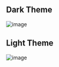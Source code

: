 ## Dark Theme
![image](https://github.com/abhiiiman/Full-Stack-WebDev/assets/111262410/e4f0c8c8-eb88-4a23-8de3-2c8807c6951d)
## Light Theme
![image](https://github.com/abhiiiman/Full-Stack-WebDev/assets/111262410/f789f3b3-8918-49c5-828d-6a8199790124)
